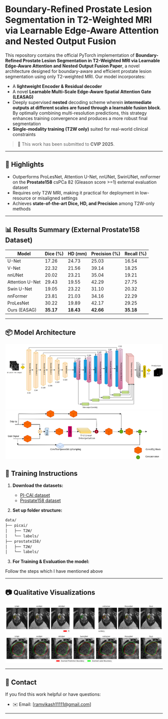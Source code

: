 # Boundary-Refined Prostate Lesion Segmentation in T2-Weighted MRI via Learnable Edge-Aware Attention and Nested Output Fusion

This repository contains the official PyTorch implementation of **Boundary-Refined Prostate Lesion Segmentation in T2-Weighted MRI via Learnable Edge-Aware Attention and Nested Output Fusion Paper**, a novel architecture designed for boundary-aware and efficient prostate lesion segmentation using only T2-weighted MRI. Our model incorporates:

- A **lightweight Encoder & Residual decoder**
- A novel **Learnable Multi-Scale Edge-Aware Spatial Attention Gate (LEASAG)**
- Deeply supervised **nested** decoding scheme wherein **intermediate outputs at different scales are fused through a learnable fusion block**. By optimally combining multi-resolution predictions, this strategy enhances training convergence and produces a more robust final segmentation
- **Single-modality training (T2W only)** suited for real-world clinical constraints

> 📢 This work has been submitted to **CVIP 2025**.

---

## 🧠 Highlights

- Outperforms ProLesNet, Attention U-Net, nnUNet, SwinUNet, nnFormer on the **Prostate158** csPCa 82 (Gleason score >=1) external evaluation dataset
- Requires only T2W MRI, making it practical for deployment in low-resource or misaligned settings
- Achieves **state-of-the-art Dice, HD, and Precision** among T2W-only methods

---

## 📊 Results Summary (External Prostate158 Dataset)

| Model           | Dice (%)  | HD (mm)   | Precision (%) | Recall (%) |
| --------------- | --------- | --------- | ------------- | ---------- |
| U-Net           | 17.26     | 24.73     | 25.03         | 16.54      |
| V-Net           | 22.32     | 21.56     | 39.14         | 18.25      |
| nnUNet          | 20.02     | 23.21     | 35.04         | 19.21      |
| Attention U-Net | 29.43     | 19.55     | 42.29         | 27.75      |
| Swin U-Net      | 19.05     | 23.22     | 31.10         | 20.32      |
| nnFormer        | 23.81     | 21.03     | 34.16         | 22.29      |
| ProLesNet       | 30.22     | 19.89     | 42.17         | 29.25      |
| Ours (EASAG)    | **35.17** | **18.43** | **42.66**     | **35.18**  |


---

## 📦 Model Architecture
![](figures/Overall_architecture_diagram.png)
![](figures/LEASAG.png)

## 🧪 Training Instructions

1. **Download the datasets:**

   * [PI-CAI dataset](https://pi-cai.grand-challenge.org/DATA/)
   * [Prostate158 dataset](https://zenodo.org/record/6481141)

2. **Set up folder structure:**

```bash
data/
├── picai/
│   ├── T2W/
│   └── labels/
├── prostate158/
│   ├── T2W/
│   └── labels/
```

3. **For Training & Evaluation the model:**

Follow the steps which I have mentioned above

---

## 📷 Qualitative Visualizations
![](figures/Counter_Best_case_contour.png)
![](figures/Final_Zoomed_Best_case_contour.png)

---

## 🤝 Contact

If you find this work helpful or have questions:

* ✉️ Email: [ramvikash11111@gmail.com]

---
